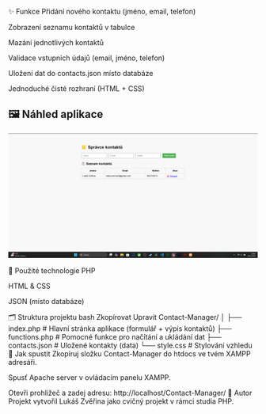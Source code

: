 ✨ Funkce
Přidání nového kontaktu (jméno, email, telefon)

Zobrazení seznamu kontaktů v tabulce

Mazání jednotlivých kontaktů

Validace vstupních údajů (email, jméno, telefon)

Uložení dat do contacts.json místo databáze

Jednoduché čisté rozhraní (HTML + CSS)


## 🖼️ Náhled aplikace

![Náhled aplikace](spravce-kontaktu.png)


🧰 Použité technologie
PHP

HTML & CSS

JSON (místo databáze)

🗂️ Struktura projektu
bash
Zkopírovat
Upravit
Contact-Manager/
│
├── index.php          # Hlavní stránka aplikace (formulář + výpis kontaktů)
├── functions.php      # Pomocné funkce pro načítání a ukládání dat
├── contacts.json      # Uložené kontakty (data)
└── style.css          # Stylování vzhledu
🚀 Jak spustit
Zkopíruj složku Contact-Manager do htdocs ve tvém XAMPP adresáři.

Spusť Apache server v ovládacím panelu XAMPP.

Otevři prohlížeč a zadej adresu:
http://localhost/Contact-Manager/
📝 Autor
Projekt vytvořil Lukáš Zvěřina jako cvičný projekt v rámci studia PHP.
